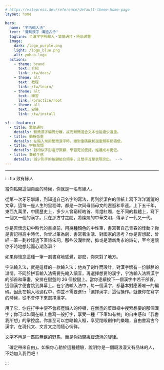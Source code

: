 ```yaml
---
# https://vitepress.dev/reference/default-theme-home-page
layout: home

hero:
  name: "宇浩輸入法"
  text: "情繫漢字 溝通古今"
  tagline: 全漢字字形輸入・繁簡通打・極低選重
  image:
    dark: /logo_purple.png
    light: /logo_blue.png
    alt: yuhao-logo
  actions:
    - theme: brand
      text: 介紹
      link: /tw/docs/
    - theme: alt
      text: 教程
      link: /tw/learn/
    - theme: alt
      text: 練習
      link: /practice/root
    - theme: alt
      text: 安裝
      link: /tw/install

<!-- features:
  - title: 繁簡通打
    details: 繁簡漢字編碼分離，故而繁簡混合文本也能極少選重。
  - title: 動靜低重
    details: 在輸入常用繁簡漢字時，絕對重碼數和選重頻率都極低。
  - title: 字根聚類
    details: 對相似字形進行聚類，學習更加便捷，維護成本更低。
  - title: 兼顧手感
    details: 減少別手的按鍵組合頻率，且雙手互擊表現突出。 -->
---
```


<script setup>
import Search from '@/search/FetchSearch.vue'
import Chaifen from '@/chaifen/Chaifen.vue'
import MultiChaifen from '@/chaifen/MultiChaifen.vue'
</script>
<Search chaifenUrl="/chaifen.csv" zigenUrl="/zigen-star.csv" supplement />

---

<!-- <MultiChaifen chars="日月光華爛然星陳" :size="40" /> -->

<MultiChaifen chars="易曰上古結繩以治後世聖人易之以書契百官以治萬民以察蓋取諸夬夬揚於王庭言其宣揚於王者朝廷其用最大也古者八歲入小學故周官保氏掌養國子教之六書謂象形象事象意象聲轉注假借造字之本也漢興蕭何草律亦著其法曰太史試學童能諷書九千字以上乃得為史又以六體試之課最者以為尚書御史史書令史吏民上書字或不正輒舉劾六體者古文奇字篆書隸書繆篆蟲書皆所以通知古今文字摹印章書幡信也古制書必同文不知則闕問諸故老至於衰世是非無正人用其私故孔子曰吾猶及史之闕文也今亡矣夫蓋傷其浸不正史籀篇者周時史官教學童書也與孔氏壁中古文異體蒼頡七章者秦丞相李斯所作也爰歷六章者車府令趙高所作也博學七章者太史令胡母敬所作也文字多取史籀篇而篆體復頗異所謂秦篆者也是時始造隸書矣起於官獄多事苟趨省易施之於徒隸也漢書閭里書師合蒼頡爰歷博學三篇斷六十字以為一章凡五十五章并為蒼頡篇武帝時司馬相如作凡將篇無復字元帝時黃門令史游作急就篇成帝時將作大匠李長作元尚篇皆蒼頡中正字也凡將則頗有出矣至元始中徵天下通小學者以百數各令記字於庭中揚雄取其有用者以作訓纂篇順續蒼頡又易蒼頡中重復之字凡八十九章臣復續揚雄作十二章凡一百二章無復字六藝群書所載略備矣蒼頡多古字俗師失其讀宣帝時徵齊人能正讀者張敞從受之傳至外孫之子杜林為作訓故并列焉" :size="25" />

::: tip 致有緣人

當你點開這個頁面的時候，你就是一名有緣人。

從第一次牙牙學語，到知道自己名字的寫法，再到於潔白的信紙上寫下洋洋灑灑的文章。這每一座人生的里程碑，都是一次同母語母文的邂逅和牽連。上下五千年，東西九萬里，中國歷史上，多少人曾窮經皓首、青燈紅燭，在不同的載體上，寫下一個又一個的漢字。只在那方寸之間，將燦爛的中華文明，傳承了一代又一代。

你是否懷念初中時代的書桌前，用幾種顏色的中性筆，書寫著自己青春的悸動？你是否記得高中時代，你曾以筆為劍，書寫著生活、對國家的思考？你是否想起，曾經一筆一劃抄錄過下唐詩宋詞。那些波瀾壯闊，抑或是清新雋永的詩句，至今還讓你不時地想起而心潮澎湃？

如果你懷念這種一筆一劃書寫地感覺，那麼，你來對了地方。

宇浩輸入法，就是這樣的一款輸入法：他為了創作而設計，對漢字懷有一份脈脈的溫情。不同於拼音輸入法需要先輸入讀音，再選擇想要的漢字，宇浩輸入法將漢字的部首和筆畫，安排在鍵盤的 26 個按鍵上。當你連續按下一個漢字中若干部首，這個漢字便會跳到屏幕上。在宇浩輸入法中，每一個漢字，都基本對應著唯一的編碼。因此在輸入地過程中，你並不需要進行「選擇漢字」這個操作。就像你在寫字的時候，從不會停下來選擇漢字。

用了它，你在打字中便不會經歷惱人的停頓，在無盡的菜單欄中搜索想要的那個漢字；你可以如同在紙上書寫一般打字，享受一種「下筆如有神」的自由感和「我書我所想」的掌控度。你甚至可以忽略輸入框，享受閉眼創作的樂趣，自由書寫古今漢字，在現代文、文言文之間隨心徜徉。

文字不再是一匹匹無羈的野馬，而是你指間緩緩流淌的旋律。

「確定帶來自由」。如果你心動於這種體驗，說明你是一個既浪漫又有品味的人，不妨加入我們吧！

:::